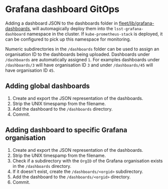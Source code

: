 # Grafana dashboard GitOps

Adding a dashboard JSON to the dashboards folder in
[fleet/lib/grafana-dashboards](../../fleet/lib/grafana-dashboards), will
automagically deploy them into the `lsst-grafana-dashboard` namespace in the
cluster. If `kube-prometheus-stack` is deployed, it can be configured to pick up
this namespace for monitoring.

Numeric subdirectories in the `/dashboards` folder can be used to assign an
organisation ID to the dashboards being uploaded. Dashboards under `/dashboards`
are automatically assigned `1`. For examples dashboards under `/dashboards/3`
will have organisation ID `3` and under `/dashboards/45` will have organisation
ID `45`.

## Adding global dashboards

1. Create and export the JSON representation of the dashboards.
2. Strip the UNIX timespamp from the filename.
3. Add the dashboard to the `/dashboards` directory.
4. Commit.

## Adding dashboard to specific Grafana organisation

1. Create and export the JSON representation of the dashboards.
2. Strip the UNIX timespamp from the filename.
3. Check if a subdirectory with the `OrgID` of the Grafana organisation exists in
   the `/dashboards` directory.
4. If it doesn't exist, create the `/dashboards/<orgid>` subdirectory.
5. Add the dashboard to the `/dashboards/<orgid>` directory.
6. Commit.
